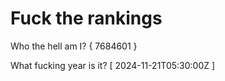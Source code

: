 # Fuck the rankings

Who the hell am I?
{ 7684601 }

What fucking year is it?
[ 2024-11-21T05:30:00Z ]

